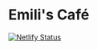 # Emili's Café

[![Netlify Status](https://api.netlify.com/api/v1/badges/feb40199-89bd-4c51-8104-d23d2648d34f/deploy-status)](https://app.netlify.com/sites/emiliscafe/deploys)
